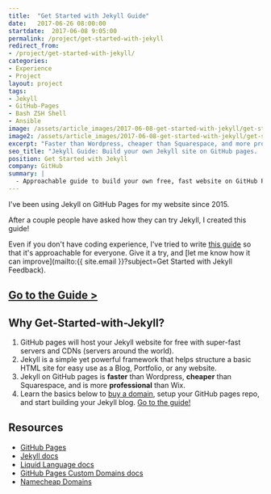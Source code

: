 ```yaml
---
title:  "Get Started with Jekyll Guide"
date:   2017-06-26 08:00:00
startdate:  2017-06-08 9:05:00
permalink: /project/get-started-with-jekyll
redirect_from:
- /project/get-started-with-jekyll/
categories:
- Experience
- Project
layout: project
tags:
- Jekyll
- GitHub-Pages
- Bash ZSH Shell
- Ansible
image: /assets/article_images/2017-06-08-get-started-with-jekyll/get-started-2000c.png
image2: /assets/article_images/2017-06-08-get-started-with-jekyll/get-started-1000c.png
excerpt: "Faster than Wordpress, cheaper than Squarespace, and more professional than Wix."
seo_title: "Jekyll Guide: Build your own Jekyll site on GitHub pages. | Andrew Paradi"
position: Get Started with Jekyll
company: GitHub
summary: |
  - Approachable guide to build your own free, fast website on GitHub Pages
---
```


I've been using Jekyll on GitHub Pages for my website since 2015.

After a couple people have asked how they can try Jekyll, I created this guide!

Even if you don't have coding experience, I've tried to write [this guide](/get-started-with-jekyll/) so that it's approachable for everyone. Give it a try, and [let me know how it can improve](mailto:{{ site.email }}?subject=Get Started with Jekyll Feedback).

[Go to the Guide >](/get-started-with-jekyll/)
---

Why Get-Started-with-Jekyll?
---
1. GitHub pages will host your Jekyll website for free with super-fast servers and CDNs (servers around the world).
2. Jekyll is a simple yet powerful framework that helps structure a basic HTML site for easy use as a Blog, Portfolio, or any website.
3. Jekyll on GitHub pages is **faster** than Wordpress, **cheaper** than Squarespace, and is more **professional** than Wix.
4. Learn the basics below to [buy a domain](https://www.namecheap.com/), setup your GitHub pages repo, and start building your Jekyll blog. [Go to the guide!](/get-started-with-jekyll/)

Resources
---
- [GitHub Pages](https://pages.github.com/)
- [Jekyll docs](https://jekyllrb.com/docs/home/)
- [Liquid Language docs](https://shopify.github.io/liquid/)
- [GitHub Pages Custom Domains docs](https://help.github.com/articles/using-a-custom-domain-with-github-pages/)
- [Namecheap Domains](https://www.namecheap.com/)
